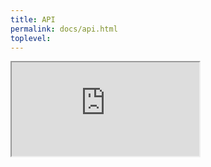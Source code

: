 ```yaml
---
title: API
permalink: docs/api.html
toplevel:
---
```


<iframe src="https://apiconsole.dpulz.io/{template}.html" id="iFrameResizer0" scrolling="no"></iframe>
